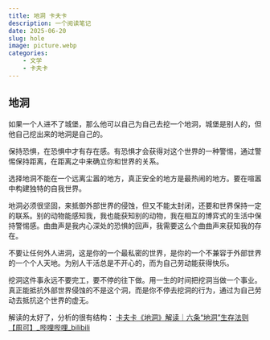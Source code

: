 ```yaml
---
title: 地洞 卡夫卡
description: 一个阅读笔记
date: 2025-06-20
slug: hole
image: picture.webp
categories:
    - 文学
    - 卡夫卡
---
```


## 地洞

如果一个人进不了城堡，那么他可以自己为自己去挖一个地洞，城堡是别人的，但他自己挖出来的地洞是自己的。

保持恐惧，在恐惧中才有存在感。有恐惧才会获得对这个世界的一种警惕，通过警惕保持距离，在距离之中来确立你和世界的关系。

选择地洞不能在一个远离尘嚣的地方，真正安全的地方是最热闹的地方。要在喧嚣中构建独特的自我世界。

地洞必须很坚固，来抵御外部世界的侵蚀，但又不能太封闭，还要和世界保持一定的联系。别的动物能感知我，我也能获知别的动物，我在相互的博弈式的生活中保持警惕感。曲曲声是我内心深处的恐惧的回声，我需要这么个曲曲声来获知我的存在。

不要让任何外人进洞，这是你的一个最私密的世界，是你的一个不兼容于外部世界的一个个人天地。为别人干活总是不开心的，而为自己劳动能获得快乐。

挖洞这件事永远不要完工，要不停的往下做。用一生的时间把挖洞当做一个事业。真正能抵抗外部世界侵蚀的不是这个洞，而是你不停去挖洞的行为，通过为自己劳动去抵抗这个世界的虚无。



解读的太好了，分析的很有结构：
[卡夫卡《地洞》解读｜六条“地洞”生存法则【周可】_哔哩哔哩_bilibili](https://www.bilibili.com/video/BV19e4y1A7z2/?spm_id_from=333.1387.upload.video_card.click&vd_source=8cb72dede913f3378fa70379e769bc8b)